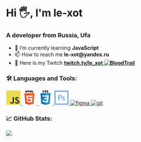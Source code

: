 <h1 align="left">Hi 🖐, I'm le-xot</h1>
<h3 align="left">A developer from Russia, Ufa</h3>

<ul>
<li>🌱 I’m currently learning <b>JavaScript</b></li>
<li>📫 How to reach me <b>le-xot@yandex.ru</b></li>
<li>🎥 Here is my Twitch <b><a href="https://www.twitch.tv/le_xot" target="_blank">twitch.tv/le_xot
<img src="https://static-cdn.jtvnw.net/emoticons/v2/69/default/dark/1.0" alt="BloodTrail" width="24" height="17"/> </a></b> </li>
</ul>


<h3 align="left">🛠 Languages and Tools:</h3>
<p align="left"> 

<a href="https://developer.mozilla.org/en-US/docs/Web/JavaScript" target="_blank"> 
<img src="https://raw.githubusercontent.com/devicons/devicon/master/icons/javascript/javascript-original.svg" alt="javascript" width="40" height="40"/> </a> 

<a href="https://www.w3.org/html/" target="_blank"> 
<img src="https://raw.githubusercontent.com/devicons/devicon/master/icons/html5/html5-original-wordmark.svg" alt="html5" width="40" height="40"/> </a> 


<a href="https://www.w3schools.com/css/" target="_blank"> 
<img src="https://raw.githubusercontent.com/devicons/devicon/master/icons/css3/css3-original-wordmark.svg" alt="css3" width="40" height="40"/> </a> 

<a href="https://www.photoshop.com/en" target="_blank"> 
<img src="https://raw.githubusercontent.com/devicons/devicon/master/icons/photoshop/photoshop-line.svg" alt="photoshop" width="40" height="40"/> </a> 


<a href="https://www.figma.com/" target="_blank"> 
<img src="https://www.vectorlogo.zone/logos/figma/figma-icon.svg" alt="figma" width="40" height="40"/> </a> 

<a href="https://git-scm.com/" target="_blank"> 
<img src="https://www.vectorlogo.zone/logos/git-scm/git-scm-icon.svg" alt="git" width="40" height="40"/> </a> 


</p>
<h3 align="left">📈 GitHub Stats:</h3>
<p><img height="170em" src="https://github-readme-stats.vercel.app/api/top-langs/?username=le-xot&layout=compact&theme=white&icon_color=2a84ea&hide_border=true&bg_color=00000000&text_color=2a84ea" />

